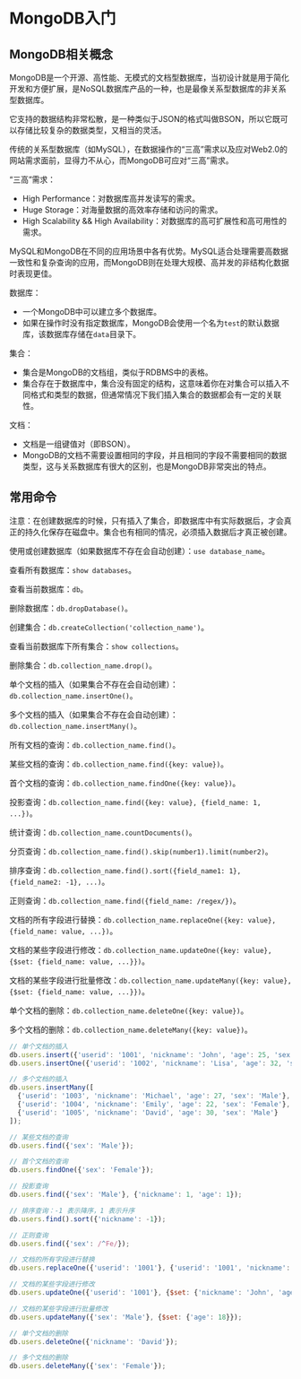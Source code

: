 # MongoDB入门

## MongoDB相关概念

MongoDB是一个开源、高性能、无模式的文档型数据库，当初设计就是用于简化开发和方便扩展，是NoSQL数据库产品的一种，也是最像关系型数据库的非关系型数据库。

它支持的数据结构非常松散，是一种类似于JSON的格式叫做BSON，所以它既可以存储比较复杂的数据类型，又相当的灵活。

传统的关系型数据库（如MySQL），在数据操作的“三高”需求以及应对Web2.0的网站需求面前，显得力不从心，而MongoDB可应对“三高”需求。

“三高”需求：

*   High Performance：对数据库高并发读写的需求。
*   Huge Storage：对海量数据的高效率存储和访问的需求。
*   High Scalability && High Availability：对数据库的高可扩展性和高可用性的需求。

MySQL和MongoDB在不同的应用场景中各有优势。MySQL适合处理需要高数据一致性和复杂查询的应用，而MongoDB则在处理大规模、高并发的非结构化数据时表现更佳。

数据库：

*   一个MongoDB中可以建立多个数据库。
*   如果在操作时没有指定数据库，MongoDB会使用一个名为`test`的默认数据库，该数据库存储在`data`目录下。

集合：

*   集合是MongoDB的文档组，类似于RDBMS中的表格。
*   集合存在于数据库中，集合没有固定的结构，这意味着你在对集合可以插入不同格式和类型的数据，但通常情况下我们插入集合的数据都会有一定的关联性。

文档：

*   文档是一组键值对（即BSON）。
*   MongoDB的文档不需要设置相同的字段，并且相同的字段不需要相同的数据类型，这与关系数据库有很大的区别，也是MongoDB非常突出的特点。

## 常用命令

注意：在创建数据库的时候，只有插入了集合，即数据库中有实际数据后，才会真正的持久化保存在磁盘中。集合也有相同的情况，必须插入数据后才真正被创建。

使用或创建数据库（如果数据库不存在会自动创建）：`use database_name`。

查看所有数据库：`show databases`。

查看当前数据库：`db`。

删除数据库：`db.dropDatabase()`。

创建集合：`db.createCollection('collection_name')`。

查看当前数据库下所有集合：`show collections`。

删除集合：`db.collection_name.drop()`。

单个文档的插入（如果集合不存在会自动创建）：`db.collection_name.insertOne()`。

多个文档的插入（如果集合不存在会自动创建）：`db.collection_name.insertMany()`。

所有文档的查询：`db.collection_name.find()`。

某些文档的查询：`db.collection_name.find({key: value})`。

首个文档的查询：`db.collection_name.findOne({key: value})`。

投影查询：`db.collection_name.find({key: value}, {field_name: 1, ...})`。

统计查询：`db.collection_name.countDocuments()`。

分页查询：`db.collection_name.find().skip(number1).limit(number2)`。

排序查询：`db.collection_name.find().sort({field_name1: 1}, {field_name2: -1}, ...)`。

正则查询：`db.collection_name.find({field_name: /regex/})`。

文档的所有字段进行替换：`db.collection_name.replaceOne({key: value}, {field_name: value, ...})`。

文档的某些字段进行修改：`db.collection_name.updateOne({key: value}, {$set: {field_name: value, ...}})`。

文档的某些字段进行批量修改：`db.collection_name.updateMany({key: value}, {$set: {field_name: value, ...}})`。

单个文档的删除：`db.collection_name.deleteOne({key: value})`。

多个文档的删除：`db.collection_name.deleteMany({key: value})`。

```javascript
// 单个文档的插入
db.users.insert({'userid': '1001', 'nickname': 'John', 'age': 25, 'sex': 'Male'});  // 不推荐
db.users.insertOne({'userid': '1002', 'nickname': 'Lisa', 'age': 32, 'sex': 'Female'});

// 多个文档的插入
db.users.insertMany([
  {'userid': '1003', 'nickname': 'Michael', 'age': 27, 'sex': 'Male'},
  {'userid': '1004', 'nickname': 'Emily', 'age': 22, 'sex': 'Female'},
  {'userid': '1005', 'nickname': 'David', 'age': 30, 'sex': 'Male'}
]);

// 某些文档的查询
db.users.find({'sex': 'Male'});

// 首个文档的查询
db.users.findOne({'sex': 'Female'});

// 投影查询
db.users.find({'sex': 'Male'}, {'nickname': 1, 'age': 1});

// 排序查询：-1 表示降序，1 表示升序
db.users.find().sort({'nickname': -1});

// 正则查询
db.users.find({'sex': /^Fe/});

// 文档的所有字段进行替换
db.users.replaceOne({'userid': '1001'}, {'userid': '1001', 'nickname': 'Bob', 'age': 27, 'sex': 'Male'});

// 文档的某些字段进行修改
db.users.updateOne({'userid': '1001'}, {$set: {'nickname': 'John', 'age': 25}});

// 文档的某些字段进行批量修改
db.users.updateMany({'sex': 'Male'}, {$set: {'age': 18}});

// 单个文档的删除
db.users.deleteOne({'nickname': 'David'});

// 多个文档的删除
db.users.deleteMany({'sex': 'Female'});
```
